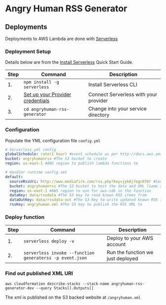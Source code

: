 # Angry Human RSS Generator

## Deployments

Deployments to AWS Lambda are done with [Serverless](https://serverless.com/)

### Deployment Setup

Details below are from the [Install Serverless](https://github.com/serverless/serverless#quick-start) Quick Start Guide.

| **Step** | **Command** |**Description**|
|---|-------|------|
|  1.  | `npm install -g serverless` | Install Serverless CLI  |
|  2.  | [Set up your Provider credentials](https://github.com/serverless/serverless/blob/master/docs/02-providers/aws/01-setup.md) | Connect Serverless with your provider |
|  3.  | `cd angryhuman-rss-generator` | Change into your service directory  |

### Configuration

Populate the YML configuration file `config.yml`

```yaml
# Serverless.yml config
globalSchedule: rate(1 hour) #event schedule as per http://docs.aws.amazon.com/AmazonCloudWatch/latest/events/ScheduledEvents.html
bucket: angryhumanrss #The S3 bucket to create
region: us-east-1 #AWS region to publish lambda functions to

# Handler runtime config set
default:
  sourceRssUri: http://www.mediafire.com/rss.php?key=jyk6j7ogc076r #Source RSS of published mp3s
  bucket: angryhumanrss #The S3 bucket to host the data and XML (same as above)
  region: us-east-1 #AWS region to use for aws-sdk in the function
  dataKey: data/rssdata #The S3 key to read known RSS items from
  dataOutKey: data/rssdata-out #The S3 key to write updated known RSS items to (different for debugging; same for prod)
  rssKey: angryhuman.xml #The S3 key to publish the RSS XML to
```

### Deploy function

| **Step** | **Command** |**Description**|
|---|-------|------|
|  1.  | `serverless deploy -v` | Deploy to your AWS account  |
|  2.  | `serverless invoke --function generaterss -p event.json` | Run the function we just deployed  |

### Find out published XML URI

    aws cloudformation describe-stacks --stack-name angryhuman-rss-generator-dev --query Stacks[].Outputs[]

The xml is published on the S3 backed website at `/angryhuman.xml`
